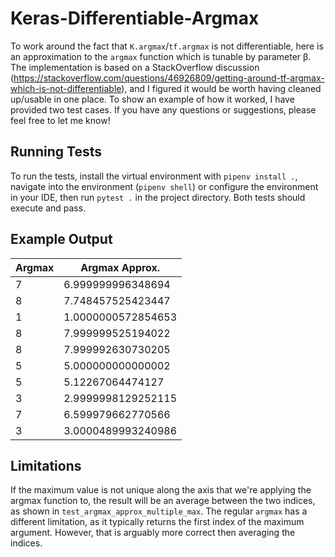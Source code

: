 # Keras-Differentiable-Argmax #

To work around the fact that `K.argmax`/`tf.argmax` is not differentiable, here is an approximation to the `argmax` function which is tunable by parameter &beta;. The implementation is based on a StackOverflow discussion (https://stackoverflow.com/questions/46926809/getting-around-tf-argmax-which-is-not-differentiable), and I figured it would be worth having cleaned up/usable in one place. To show an example of how it worked, I have provided two test cases. If you have any questions or suggestions, please feel free to let me know!

## Running Tests ##

To run the tests, install the virtual environment with `pipenv install .`, navigate into the environment (`pipenv shell`) or configure the environment in your IDE, then run `pytest .` in the project directory. Both tests should execute and pass.

## Example Output ##
| Argmax | Argmax Approx. |
| --- | --- |
|7| 6.999999996348694|
|8| 7.748457525423447|
|1| 1.0000000572854653|
|8| 7.999999525194022|
|8| 7.999992630730205|
|5| 5.000000000000002|
|5| 5.12267064474127|
|3| 2.9999998129252115|
|7| 6.599979662770566|
|3| 3.0000489993240986|


## Limitations ##

If the maximum value is not unique along the axis that we're applying the argmax function to, the result will be an average between the two indices, as shown in `test_argmax_approx_multiple_max`. The regular `argmax` has a different limitation, as it typically returns the first index of the maximum argument. However, that is arguably more correct then averaging the indices.
